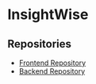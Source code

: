 # InsightWise

## Repositories

- [Frontend Repository](https://github.com/Santlago/insightwise)
- [Backend Repository](https://github.com/Santlago/apiinsightwise)